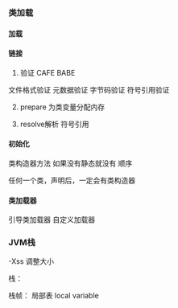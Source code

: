 ### 类加载




#### 加载


#### 链接
1. 验证
CAFE BABE
   
文件格式验证
元数据验证
字节码验证
符号引用验证



2. prepare 
为类变量分配内存


3. resolve解析
符号引用


#### 初始化

类构造器方法<clinit> 如果没有静态就没有
顺序

<init> 任何一个类，声明后，一定会有类构造器




#### 类加载器

引导类加载器
自定义加载器



### JVM栈

-Xss 调整大小

栈：

栈帧：
    局部表 local variable
     



